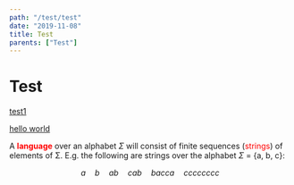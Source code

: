 ```yaml
---
path: "/test/test"
date: "2019-11-08"
title: Test
parents: ["Test"]
---
```

# Test 

[test1](test-1/test1)

[hello world](/hello-world)

A <span style="color:red">**language**</span> over an alphabet $\Sigma$ will consist of
 finite sequences (<span style="color:red">strings</span>) of elements of Σ. E.g. the 
 following are strings over the
 alphabet $\Sigma$ = {a, b, c}:

$$ a\quad b\quad ab\quad cab\quad bacca\quad cccccccc $$